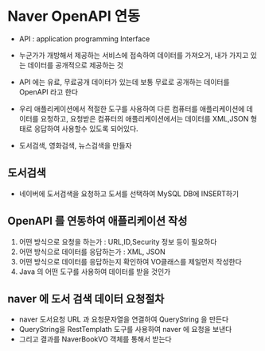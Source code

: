 # Naver OpenAPI 연동
* API : application programming Interface
* 누군가가 개방해서 제공하는 서비스에 접속하여 데이터를 가져오거, 내가 가지고 있는 데이터를 공개적으로 제공하는 것
* API 에는 유료, 무료공개 데이터가 있는데 보통 무료로 공개하는 데이터를 OpenAPI 라고 한다
* 우리 애플리케이션에서 적절한 도구를 사용하여 다른 컴퓨터를 애플리케이션에 데이터를 요청하고, 요청받은 컴퓨터의 애플리케이션에서는 데이터를 XML,JSON 형태로 응답하여 사용할수 있도록 되어있다.

* 도서검색, 영화검색, 뉴스검색을  만들자

## 도서검색
* 네이버에 도서검색을 요청하고 도서를 선택하여 MySQL DB에 INSERT하기

## OpenAPI 를 연동하여 애플리케이션 작성
1. 어떤 방식으로 요청을 하는가 : URL,ID,Security 정보 등이 필요하다
2. 어떤 방식으로 데이터를 응답하는가 :  XML, JSON
3. 어떤 방식으로 데이터를 응답하는지 확인하여 VO클래스를 제일먼저 작성한다
4. Java 의 어떤 도구를 사용하여 데이터를 받을 것인가

## naver 에 도서 검색 데이터 요청절차
* naver 도서요청 URL 과 요청문자열을 연결하여 QueryString 을 만든다
* QueryString을  RestTemplath 도구를 사용하여 naver 에 요청을 보낸다
* 그리고 결과를 NaverBookVO 객체를 통해서 받는다
